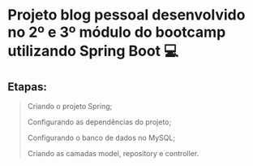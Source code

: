 # Projeto blog pessoal desenvolvido no 2º e 3º módulo do bootcamp utilizando Spring Boot 💻
## Etapas: 

> Criando o projeto Spring;
>
> Configurando as dependências do projeto;
>
> Configurando o banco de dados no MySQL;
>
> Criando as camadas model, repository e controller.
